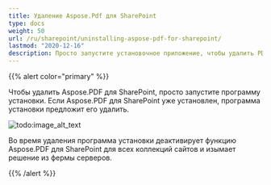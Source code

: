```yaml
---
title: Удаление Aspose.Pdf для SharePoint
type: docs
weight: 50
url: /ru/sharepoint/uninstalling-aspose-pdf-for-sharepoint/
lastmod: "2020-12-16"
description: Просто запустите установочное приложение, чтобы удалить PDF SharePoint API, и оно деактивирует его для всех коллекций сайтов.
---
```


{{% alert color="primary" %}}

Чтобы удалить Aspose.PDF для SharePoint, просто запустите программу установки. Если Aspose.PDF для SharePoint уже установлен, программа установки предложит его удалить.

![todo:image_alt_text](uninstalling-aspose-pdf-for-sharepoint_1.png)

Во время удаления программа установки деактивирует функцию Aspose.PDF для SharePoint для всех коллекций сайтов и изымает решение из фермы серверов.

{{% /alert %}}